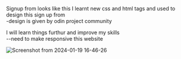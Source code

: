 Signup from looks like this
I learnt new css and html tags and used to design this sign up from  
   -design is given by odin project community

I will learn things furthur and improve my skills  
 --need to make responsive this website

![Screenshot from 2024-01-19 16-46-26](https://github.com/MSSSKrishna/OdinCodes/assets/104664917/67de1688-1e8b-4622-bf68-a4386c73e6de)
